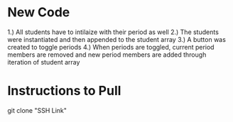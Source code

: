 # New Code

1.) All students have to intilaize with their period as well
2.) The students were instantiated and then appended to the student array
3.) A button was created to toggle periods
4.) When periods are toggled, current period members are removed and new period members are added through iteration of student array

# Instructions to Pull

git clone "SSH Link"
